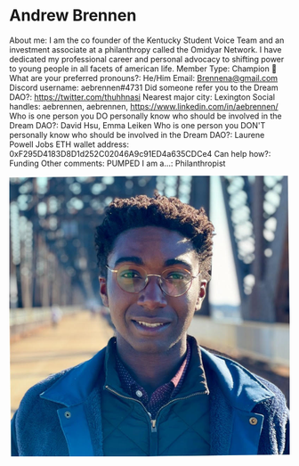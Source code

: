 # Andrew Brennen

About me: I am the co founder of the Kentucky Student Voice Team and an investment associate at a philanthropy called the Omidyar Network. I have dedicated my professional career and personal advocacy to shifting power to young people in all facets of american life. 
Member Type: Champion 🙌
What are your preferred pronouns?: He/Him
Email: Brennena@gmail.com
Discord username: aebrennen#4731
Did someone refer you to the Dream DAO?: https://twitter.com/thuhhnasi
Nearest major city: Lexington
Social handles: aebrennen, aebrennen, https://www.linkedin.com/in/aebrennen/
Who is one person you DO personally know who should be involved in the Dream DAO?: David Hsu, Emma Leiken
Who is one person you DON'T personally know who should be involved in the Dream DAO?: Laurene Powell Jobs
ETH wallet address: 0xF295D4183D8D1d252C02046A9c91ED4a635CDCe4
Can help how?: Funding
Other comments: PUMPED
I am a...: Philanthropist

![Untitled](../../Dream%20DAO%20Voting%20Member%20List%201790792012994a419257db8f8a7807ff/%5BS2%5D%20Dream%20DAO%20Founding%20Voting%20Member%20List%202c05a57dde504a87a8ced236cce0b149/Andrew%20Brennen%20828a82f68915446d947c57a41d4ea800/Untitled.png)